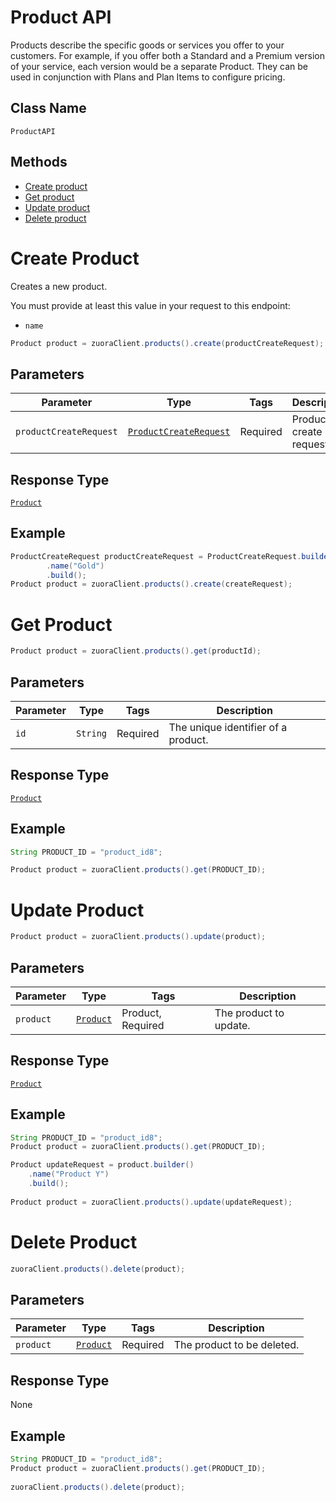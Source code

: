 # Product API

Products describe the specific goods or services you offer to your customers. For example, if you offer both a Standard and a Premium version of your service, each version would be a separate Product. They can be used in conjunction with Plans and Plan Items to configure pricing.



## Class Name

`ProductAPI`

## Methods

* [Create product](/doc/product-api.md#create-product)
* [Get product](/doc/product-api.md#get-product)
* [Update product](/doc/product-api.md#update-product)
* [Delete product](/doc/product-api.md#delete-product)



# Create Product

Creates a new product.

You must provide at least this value in your request to this endpoint:

- `name`


```java
Product product = zuoraClient.products().create(productCreateRequest);
```

## Parameters

| Parameter | Type | Tags | Description |
|  --- | --- | --- | --- |
| `productCreateRequest` | [`ProductCreateRequest`](/doc/models/product-create-request.md) | Required | Product create request. |

## Response Type

[`Product`](/doc/models/product.md)

## Example

```java
ProductCreateRequest productCreateRequest = ProductCreateRequest.builder()
        .name("Gold")
        .build();
Product product = zuoraClient.products().create(createRequest);
```

# Get Product

```java
Product product = zuoraClient.products().get(productId);
```

## Parameters

| Parameter | Type | Tags | Description |
|  --- | --- | --- | --- |
| `id` | `String` | Required | The unique identifier of a product. |


## Response Type

[`Product`](/doc/models/product.md)


## Example 

```java
String PRODUCT_ID = "product_id8";

Product product = zuoraClient.products().get(PRODUCT_ID);
```


# Update Product

```java
Product product = zuoraClient.products().update(product);
```


## Parameters

| Parameter | Type | Tags | Description |
|  --- | --- | --- | --- |
| `product` | [`Product`](/doc/models/product.md) | Product, Required | The product to update. |


## Response Type

[`Product`](/doc/models/product.md)


## Example 

```java
String PRODUCT_ID = "product_id8";
Product product = zuoraClient.products().get(PRODUCT_ID);

Product updateRequest = product.builder()
    .name("Product Y")
    .build();
    
Product product = zuoraClient.products().update(updateRequest);
```


# Delete Product

```java
zuoraClient.products().delete(product);
```


## Parameters

| Parameter | Type | Tags | Description |
|  --- | --- | --- | --- |
| `product` | [`Product`](/doc/models/product.md) | Required | The product to be deleted. |


## Response Type
None


## Example 

```java
String PRODUCT_ID = "product_id8";
Product product = zuoraClient.products().get(PRODUCT_ID);
   
zuoraClient.products().delete(product);
```





